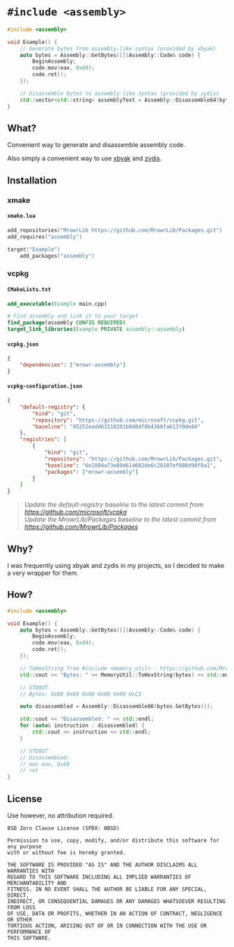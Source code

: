 # `#include <assembly>`

```cpp
#include <assembly>

void Example() {
    // Generate bytes from assembly-like syntax (provided by xbyak)
    auto bytes = Assembly::GetBytes([](Assembly::Code& code) {
        BeginAssembly;
        code.mov(eax, 0x69);
        code.ret();
    });

    // Disassemble bytes to assembly-like syntax (provided by zydis)
    std::vector<std::string> assemblyText = Assembly::Disassemble64(bytes);
}
```

## What?

Convenient way to generate and disassemble assembly code.

Also simply a convenient way to use [xbyak](https://github.com/herumi/xbyak) and [zydis](https://github.com/zyantific/zydis).

## Installation

### xmake

#### `xmake.lua`

```lua
add_repositories("MrowrLib https://github.com/MrowrLib/Packages.git")
add_requires("assembly")

target("Example")
    add_packages("assembly")
```

### vcpkg

#### `CMakeLists.txt`

```cmake
add_executable(Example main.cpp)

# Find assembly and link it to your target
find_package(assembly CONFIG REQUIRED)
target_link_libraries(Example PRIVATE assembly::assembly)
```

#### `vcpkg.json`

```json
{
    "dependencies": ["mrowr-assembly"]
}
```

#### `vcpkg-configuration.json`

```json
{
    "default-registry": {
        "kind": "git",
        "repository": "https://github.com/microsoft/vcpkg.git",
        "baseline": "95252eadd63118201b0d0df0b4360fa613f0de84"
    },
    "registries": [
        {
            "kind": "git",
            "repository": "https://github.com/MrowrLib/Packages.git",
            "baseline": "6e1884a73e89d614682de6c28107ef888d99f8a1",
            "packages": ["mrowr-assembly"]
        }
    ]
}
```

> _Update the default-registry baseline to the latest commit from https://github.com/microsoft/vcpkg_  
> _Update the MrowrLib/Packages baseline to the latest commit from https://github.com/MrowrLib/Packages_  

## Why?

I was frequently using xbyak and zydis in my projects, so I decided to make a very wrapper for them.

## How?

```cpp
#include <assembly>

void Example() {
    auto bytes = Assembly::GetBytes([](Assembly::Code& code) {
        BeginAssembly;
        code.mov(eax, 0x69);
        code.ret();
    });

    // ToHexString from #include <memory_util> - https://github.com/MrowrLib/memory_util.cpp
    std::cout << "Bytes: " << MemoryUtil::ToHexString(bytes) << std::endl;

    // STDOUT
    // Bytes: 0xB8 0x69 0x00 0x00 0x00 0xC3

    auto disassembled = Assembly::Disassemble86(bytes.GetBytes());

    std::cout << "Disassembled: " << std::endl;
    for (auto& instruction : disassembled) {
        std::cout << instruction << std::endl;
    }

    // STDOUT
    // Disassembled:
    // mov eax, 0x69
    // ret
}
```

## License

Use however, no attribution required.

```
BSD Zero Clause License (SPDX: 0BSD)

Permission to use, copy, modify, and/or distribute this software for any purpose
with or without fee is hereby granted.

THE SOFTWARE IS PROVIDED "AS IS" AND THE AUTHOR DISCLAIMS ALL WARRANTIES WITH
REGARD TO THIS SOFTWARE INCLUDING ALL IMPLIED WARRANTIES OF MERCHANTABILITY AND
FITNESS. IN NO EVENT SHALL THE AUTHOR BE LIABLE FOR ANY SPECIAL, DIRECT,
INDIRECT, OR CONSEQUENTIAL DAMAGES OR ANY DAMAGES WHATSOEVER RESULTING FROM LOSS
OF USE, DATA OR PROFITS, WHETHER IN AN ACTION OF CONTRACT, NEGLIGENCE OR OTHER
TORTIOUS ACTION, ARISING OUT OF OR IN CONNECTION WITH THE USE OR PERFORMANCE OF
THIS SOFTWARE.
```
